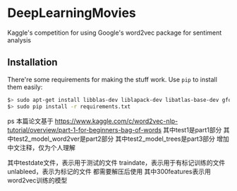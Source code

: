 DeepLearningMovies
==================

Kaggle's competition for using Google's word2vec package for sentiment analysis

## Installation

There're some requirements for making the stuff work. Use `pip` to install them easily:

```bash
$> sudo apt-get install libblas-dev liblapack-dev libatlas-base-dev gfortran
$> sudo pip install -r requirements.txt
```
ps 本篇论文基于
https://www.kaggle.com/c/word2vec-nlp-tutorial/overview/part-1-for-beginners-bag-of-words
其中test1是part1部分
其中test2_model_word2ver是part2部分
其中test2_model_trees是part3部分
增加中文注释，仅为个人理解

其中testdate文件，表示用于测试的文件
traindate，表示用于有标记训练的文件
unlableed，表示为标记的文件
都需要解压后使用
其中300features表示用word2vec训练的模型

